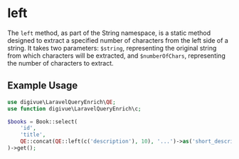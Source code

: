 # left

The `left` method, as part of the String namespace, is a static method designed to extract a specified number of
characters from the left side of a string. It takes two parameters: `$string`, representing the original string from
which characters will be extracted, and `$numberOfChars`, representing the number of characters to extract.

## Example Usage

```php
use digivue\LaravelQueryEnrich\QE;
use function digivue\LaravelQueryEnrich\c;

$books = Book::select(
    'id',
    'title',
    QE::concat(QE::left(c('description'), 10), '...')->as('short_description')
)->get();
```